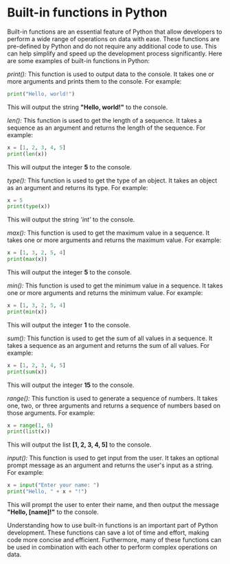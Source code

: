 # Built-in functions in Python

Built-in functions are an essential feature of Python that allow developers to perform a wide range of operations on data with ease. These functions are
pre-defined by Python and do not require any additional code to use. This can help simplify and speed up the development process significantly. Here are 
some examples of built-in functions in Python:

*print():*  This function is used to output data to the console. It takes one or more arguments and prints them to the console.
For example:

```python
print("Hello, world!")
```
This will output the string **"Hello, world!"** to the console.

*len():* This function is used to get the length of a sequence. It takes a sequence as an argument and returns the length of the sequence. 
For example:

```python
x = [1, 2, 3, 4, 5]
print(len(x))
```
This will output the integer **5** to the console.

*type():* This function is used to get the type of an object. It takes an object as an argument and returns its type. 
For example:

```python
x = 5
print(type(x))
```
This will output the string *'int'* to the console.

*max():* This function is used to get the maximum value in a sequence. It takes one or more arguments and returns the maximum value.
For example:

```python
x = [1, 3, 2, 5, 4]
print(max(x))
```
This will output the integer **5** to the console.

*min():* This function is used to get the minimum value in a sequence. It takes one or more arguments and returns the minimum value.
For example:

```python
x = [1, 3, 2, 5, 4]
print(min(x))
```
This will output the integer **1** to the console.

*sum():* This function is used to get the sum of all values in a sequence. It takes a sequence as an argument and returns the sum of all values. 
For example:

```python
x = [1, 2, 3, 4, 5]
print(sum(x))
```
This will output the integer **15** to the console.

*range():* This function is used to generate a sequence of numbers. It takes one, two, or three arguments and returns a sequence of numbers based on those arguments. 
For example:

```python
x = range(1, 6)
print(list(x))
```
This will output the list **[1, 2, 3, 4, 5]** to the console.

*input():* This function is used to get input from the user. It takes an optional prompt message as an argument and returns the user's input as a string.
For example:

```python
x = input("Enter your name: ")
print("Hello, " + x + "!")
```
This will prompt the user to enter their name, and then output the message **"Hello, [name]!"** to the console.

Understanding how to use built-in functions is an important part of Python development. These functions can save a lot of time and effort, making code more 
concise and efficient. Furthermore, many of these functions can be used in combination with each other to perform complex operations on data.
